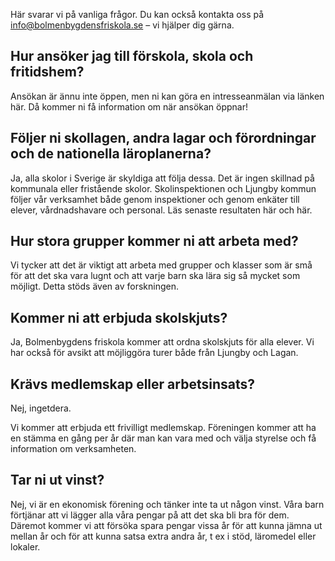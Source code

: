 ---
---

Här svarar vi på vanliga frågor. Du kan också kontakta oss på info@bolmenbygdensfriskola.se – vi hjälper dig gärna.


## Hur ansöker jag till förskola, skola och fritidshem?

Ansökan är ännu inte öppen, men ni kan göra en intresseanmälan via länken här. Då kommer ni få information om när ansökan öppnar!



## Följer ni skollagen, andra lagar och förordningar och de nationella läroplanerna?



Ja, alla skolor i Sverige är skyldiga att följa dessa. Det är ingen skillnad på kommunala eller fristående skolor. Skolinspektionen och Ljungby kommun följer vår verksamhet både genom inspektioner och genom enkäter till elever, vårdnadshavare och personal. Läs senaste resultaten här och här.



## Hur stora grupper kommer ni att arbeta med?



Vi tycker att det är viktigt att arbeta med grupper och klasser som är små för att det ska vara lugnt och att varje barn ska lära sig så mycket som möjligt. Detta stöds även av forskningen. 




## Kommer ni att erbjuda skolskjuts? 



Ja, Bolmenbygdens friskola kommer att ordna skolskjuts för alla elever. Vi har också för avsikt att möjliggöra turer både från Ljungby och Lagan. 


## Krävs medlemskap eller arbetsinsats?



Nej, ingetdera.

Vi kommer att erbjuda ett frivilligt medlemskap. Föreningen kommer att ha en stämma en gång per år där man kan vara med och välja styrelse och få information om verksamheten. 




## Tar ni ut vinst?


Nej, vi är en ekonomisk förening och tänker inte ta ut någon vinst. Våra barn förtjänar att vi lägger alla våra pengar på att det ska bli bra för dem. Däremot kommer vi att försöka spara pengar vissa år för att kunna jämna ut mellan år och för att kunna satsa extra andra år, t ex i stöd, läromedel eller lokaler.
